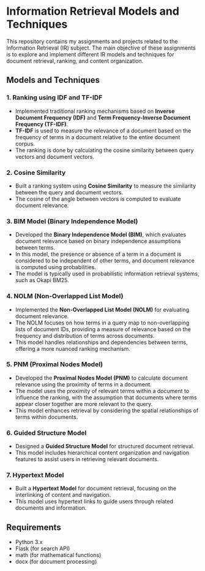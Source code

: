 # Information Retrieval Models and Techniques

This repository contains my assignments and projects related to the Information Retrieval (IR) subject. The main objective of these assignments is to explore and implement different IR models and techniques for document retrieval, ranking, and content organization.

## Models and Techniques

### 1. **Ranking using IDF and TF-IDF**
   - Implemented traditional ranking mechanisms based on **Inverse Document Frequency (IDF)** and **Term Frequency-Inverse Document Frequency (TF-IDF)**.
   - **TF-IDF** is used to measure the relevance of a document based on the frequency of terms in a document relative to the entire document corpus.
   - The ranking is done by calculating the cosine similarity between query vectors and document vectors.

### 2. **Cosine Similarity**
   - Built a ranking system using **Cosine Similarity** to measure the similarity between the query and document vectors.
   - The cosine of the angle between vectors is computed to evaluate document relevance.

### 3. **BIM Model (Binary Independence Model)**
   - Developed the **Binary Independence Model (BIM)**, which evaluates document relevance based on binary independence assumptions between terms.
   - In this model, the presence or absence of a term in a document is considered to be independent of other terms, and document relevance is computed using probabilities.
   - The model is typically used in probabilistic information retrieval systems, such as Okapi BM25.

### 4. **NOLM (Non-Overlapped List Model)**
   - Implemented the **Non-Overlapped List Model (NOLM)** for evaluating document relevance.
   - The NOLM focuses on how terms in a query map to non-overlapping lists of document IDs, providing a measure of relevance based on the frequency and distribution of terms across documents.
   - This model handles relationships and dependencies between terms, offering a more nuanced ranking mechanism.

### 5. **PNM (Proximal Nodes Model)**
   - Developed the **Proximal Nodes Model (PNM)** to calculate document relevance using the proximity of terms in a document.
   - The model uses the proximity of relevant terms within a document to influence the ranking, with the assumption that documents where terms appear closer together are more relevant to the query.
   - This model enhances retrieval by considering the spatial relationships of terms within documents.

### 6. **Guided Structure Model**
   - Designed a **Guided Structure Model** for structured document retrieval.
   - This model includes hierarchical content organization and navigation features to assist users in retrieving relevant documents.

### 7. **Hypertext Model**
   - Built a **Hypertext Model** for document retrieval, focusing on the interlinking of content and navigation.
   - This model uses hypertext links to guide users through related documents and information.



## Requirements

- Python 3.x
- Flask (for search API)
- math (for mathematical functions)
- docx (for document processing)
